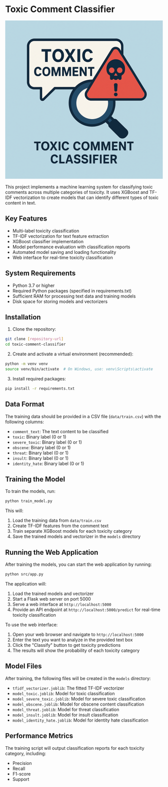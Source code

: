# Toxic Comment Classifier
![Toxic Comment Classifier Logo](data/Logo.png)

This project implements a machine learning system for classifying toxic comments across multiple categories of toxicity. It uses XGBoost and TF-IDF vectorization to create models that can identify different types of toxic content in text.

## Key Features

- Multi-label toxicity classification
- TF-IDF vectorization for text feature extraction
- XGBoost classifier implementation
- Model performance evaluation with classification reports
- Automated model saving and loading functionality
- Web interface for real-time toxicity classification

## System Requirements

- Python 3.7 or higher
- Required Python packages (specified in requirements.txt)
- Sufficient RAM for processing text data and training models
- Disk space for storing models and vectorizers

## Installation

1. Clone the repository:
```bash
git clone [repository-url]
cd toxic-comment-classifier
```

2. Create and activate a virtual environment (recommended):
```bash
python -m venv venv
source venv/bin/activate  # On Windows, use: venv\Scripts\activate
```

3. Install required packages:
```bash
pip install -r requirements.txt
```

## Data Format

The training data should be provided in a CSV file (`data/train.csv`) with the following columns:
- `comment_text`: The text content to be classified
- `toxic`: Binary label (0 or 1)
- `severe_toxic`: Binary label (0 or 1)
- `obscene`: Binary label (0 or 1)
- `threat`: Binary label (0 or 1)
- `insult`: Binary label (0 or 1)
- `identity_hate`: Binary label (0 or 1)

## Training the Model

To train the models, run:
```bash
python train_model.py
```

This will:
1. Load the training data from `data/train.csv`
2. Create TF-IDF features from the comment text
3. Train separate XGBoost models for each toxicity category
4. Save the trained models and vectorizer in the `models` directory

## Running the Web Application

After training the models, you can start the web application by running:
```bash
python src/app.py
```

The application will:
1. Load the trained models and vectorizer
2. Start a Flask web server on port 5000
3. Serve a web interface at `http://localhost:5000`
4. Provide an API endpoint at `http://localhost:5000/predict` for real-time toxicity classification

To use the web interface:
1. Open your web browser and navigate to `http://localhost:5000`
2. Enter the text you want to analyze in the provided text box
3. Click the "Classify" button to get toxicity predictions
4. The results will show the probability of each toxicity category

## Model Files

After training, the following files will be created in the `models` directory:
- `tfidf_vectorizer.joblib`: The fitted TF-IDF vectorizer
- `model_toxic.joblib`: Model for toxic classification
- `model_severe_toxic.joblib`: Model for severe toxic classification
- `model_obscene.joblib`: Model for obscene content classification
- `model_threat.joblib`: Model for threat classification
- `model_insult.joblib`: Model for insult classification
- `model_identity_hate.joblib`: Model for identity hate classification

## Performance Metrics

The training script will output classification reports for each toxicity category, including:
- Precision
- Recall
- F1-score
- Support
